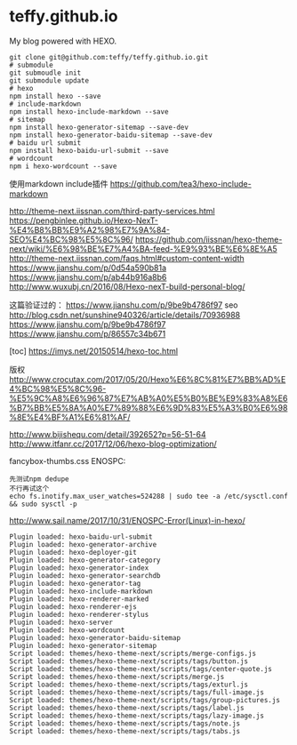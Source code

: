 # teffy.github.io
My blog powered with HEXO.

```
git clone git@github.com:teffy/teffy.github.io.git
# submodule
git submoudle init
git submodule update
# hexo
npm install hexo --save
# include-markdown
npm install hexo-include-markdown --save
# sitemap
npm install hexo-generator-sitemap --save-dev
npm install hexo-generator-baidu-sitemap --save-dev
# baidu url submit
npm install hexo-baidu-url-submit --save
# wordcount
npm i hexo-wordcount --save
```

使用markdown include插件
https://github.com/tea3/hexo-include-markdown

http://theme-next.iissnan.com/third-party-services.html
https://pengbinlee.github.io/Hexo-NexT-%E4%B8%BB%E9%A2%98%E7%9A%84-SEO%E4%BC%98%E5%8C%96/
https://github.com/iissnan/hexo-theme-next/wiki/%E6%98%BE%E7%A4%BA-feed-%E9%93%BE%E6%8E%A5
http://theme-next.iissnan.com/faqs.html#custom-content-width
https://www.jianshu.com/p/0d54a590b81a
https://www.jianshu.com/p/ab44b916a8b6
http://www.wuxubj.cn/2016/08/Hexo-nexT-build-personal-blog/


这篇验证过的：
https://www.jianshu.com/p/9be9b4786f97
seo
http://blog.csdn.net/sunshine940326/article/details/70936988
https://www.jianshu.com/p/9be9b4786f97
https://www.jianshu.com/p/86557c34b671

[toc]
https://imys.net/20150514/hexo-toc.html


版权
http://www.crocutax.com/2017/05/20/Hexo%E6%8C%81%E7%BB%AD%E4%BC%98%E5%8C%96-%E5%9C%A8%E6%96%87%E7%AB%A0%E5%B0%BE%E9%83%A8%E6%B7%BB%E5%8A%A0%E7%89%88%E6%9D%83%E5%A3%B0%E6%98%8E%E4%BF%A1%E6%81%AF/

http://www.bijishequ.com/detail/392652?p=56-51-64
http://www.itfanr.cc/2017/12/06/hexo-blog-optimization/

fancybox-thumbs.css ENOSPC:
```
先测试npm dedupe
不行再试这个
echo fs.inotify.max_user_watches=524288 | sudo tee -a /etc/sysctl.conf && sudo sysctl -p
```
http://www.sail.name/2017/10/31/ENOSPC-Error(Linux)-in-hexo/


```
Plugin loaded: hexo-baidu-url-submit
Plugin loaded: hexo-generator-archive
Plugin loaded: hexo-deployer-git
Plugin loaded: hexo-generator-category
Plugin loaded: hexo-generator-index
Plugin loaded: hexo-generator-searchdb
Plugin loaded: hexo-generator-tag
Plugin loaded: hexo-include-markdown
Plugin loaded: hexo-renderer-marked
Plugin loaded: hexo-renderer-ejs
Plugin loaded: hexo-renderer-stylus
Plugin loaded: hexo-server
Plugin loaded: hexo-wordcount
Plugin loaded: hexo-generator-baidu-sitemap
Plugin loaded: hexo-generator-sitemap
Script loaded: themes/hexo-theme-next/scripts/merge-configs.js
Script loaded: themes/hexo-theme-next/scripts/tags/button.js
Script loaded: themes/hexo-theme-next/scripts/tags/center-quote.js
Script loaded: themes/hexo-theme-next/scripts/merge.js
Script loaded: themes/hexo-theme-next/scripts/tags/exturl.js
Script loaded: themes/hexo-theme-next/scripts/tags/full-image.js
Script loaded: themes/hexo-theme-next/scripts/tags/group-pictures.js
Script loaded: themes/hexo-theme-next/scripts/tags/label.js
Script loaded: themes/hexo-theme-next/scripts/tags/lazy-image.js
Script loaded: themes/hexo-theme-next/scripts/tags/note.js
Script loaded: themes/hexo-theme-next/scripts/tags/tabs.js
```